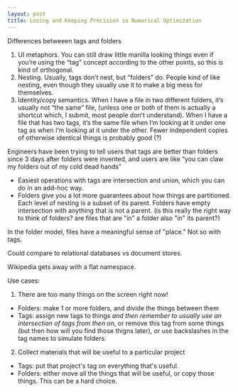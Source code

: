 ```yaml
---
layout: post
title: Losing and Keeping Precision in Numerical Optimization
---
```


Differences betweeen tags and folders

1. UI metaphors. You can still draw little manilla looking things even if you’re using the “tag” concept according to the other points, so this is kind of orthogonal.
2. Nesting. Usually, tags don’t nest, but “folders” do. People kind of like nesting, even though they usually use it to make a big mess for themselves.
3. Identity/copy semantics. When I have a file in two different folders, it’s usually not “the same” file, (unless one or both of them is actually a shortcut which, I submit, most people don’t understand). When I have a file that has two tags, it’s the same file when I’m looking at it under one tag as when I’m looking at it under the other. Fewer independent copies of otherwise identical things is probably good (?)

Engineers have been trying to tell users that tags are better than folders since 3 days after folders were invented, and users are like “you can claw my folders out of my cold dead hands"

* Easiest operations with tags are intersection and union, which you can do in an add-hoc way.
* Folders give you a lot more guarantees about how things are partitioned. Each level of nesting is a subset of its parent. Folders have empty intersection with anything that is not a parent.
(is this really the right way to think of folders? are files that are "in" a folder also "in" its parent?)

In the folder model, files have a meaningful sense of "place." Not so with tags.

Could compare to relational databases vs document stores.

Wikipedia gets away with a flat namespace.

Use cases:

1. There are too many things on the screen right now!
  - Folders: make 1 or more folders, and divide the things between them
  - Tags: assign new tags to things *and then remember to usually use an intersection of tags from then on*, or remove this tag from some things (but then how will you find those thigns later), or use backslashes in the tag names to simulate folders.
2. Collect materials that will be useful to a particular project
  - Tags: put that project's tag on everything that's useful.
  - Folders: either move all the things that will be useful, or copy those things. This can be a hard choice.


